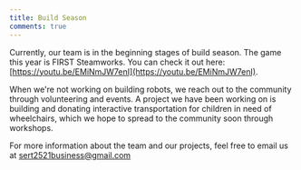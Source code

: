 ```yaml
---
title: Build Season
comments: true
---
```

Currently, our team is in the beginning stages of build season. The game this year is FIRST Steamworks. You can check it out here: [https://youtu.be/EMiNmJW7enI](https://youtu.be/EMiNmJW7enI).

When we're not working on building robots, we reach out to the community through volunteering and events. A project we have been working on is building and donating interactive transportation for children in need of wheelchairs, which we hope to spread to the community soon through workshops.

For more information about the team and our projects, feel free to email us at [sert2521business@gmail.com](mailto:sert2521business@gmail.com)

